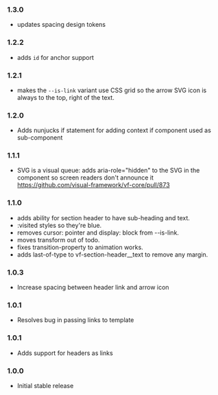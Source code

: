 ### 1.3.0

- updates spacing design tokens

### 1.2.2

- adds `id` for anchor support

### 1.2.1

- makes the `--is-link` variant use CSS grid so the arrow SVG icon is always to the top, right of the text.

### 1.2.0

- Adds nunjucks if statement for adding context if component used as sub-component

### 1.1.1

- SVG is a visual queue: adds aria-role="hidden" to the SVG in the component so screen readers don't announce it
  https://github.com/visual-framework/vf-core/pull/873

### 1.1.0

- adds ability for section header to have sub-heading and text.
- :visited styles so they're blue.
- removes cursor: pointer and display: block from --is-link.
- moves transform out of todo.
- fixes transition-property to animation works.
- adds last-of-type to vf-section-header__text to remove any margin.

### 1.0.3

- Increase spacing between header link and arrow icon

### 1.0.1

- Resolves bug in passing links to template

### 1.0.1

- Adds support for headers as links

### 1.0.0

- Initial stable release
